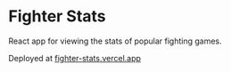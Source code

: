 # Fighter Stats

React app for viewing the stats of popular fighting games.

Deployed at [fighter-stats.vercel.app](https://fighter-stats.vercel.app)
